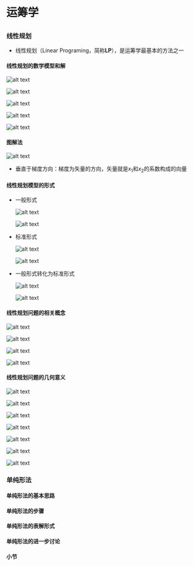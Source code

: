 # 运筹学
<!-- [运筹学](https://www.icourse163.org/course/HUST-1207167805?from=searchPage&outVendor=zw_mooc_pcssjg_) -->

## 

### 线性规划
* 线性规划（Linear Programing，简称**LP**），是运筹学最基本的方法之一

#### 线性规划的数学模型和解

![alt text](image.png)

![alt text](image-1.png)

![alt text](image-2.png)

![alt text](image-3.png)

![alt text](image-4.png)

#### 图解法 

![alt text](image-22.png)

* 垂直于梯度方向：梯度为矢量的方向，矢量就是$x_1$和$x_2$的系数构成的向量

#### 线性规划模型的形式
* 一般形式

    ![alt text](image-5.png)

    ![alt text](image-6.png)

* 标准形式

    ![alt text](image-7.png)

    ![alt text](image-8.png)

* 一般形式转化为标准形式

    ![alt text](image-9.png)

    ![alt text](image-10.png)

#### 线性规划问题的相关概念

![alt text](image-11.png)

![alt text](image-12.png)

![alt text](image-13.png)

![alt text](image-14.png)

#### 线性规划问题的几何意义

![alt text](image-15.png)

![alt text](image-16.png)

![alt text](image-17.png)

![alt text](image-18.png)

![alt text](image-19.png)

![alt text](image-20.png)

![alt text](image-21.png)

### 单纯形法

#### 单纯形法的基本思路

#### 单纯形法的步骤

#### 单纯形法的表解形式

#### 单纯形法的进一步讨论

#### 小节

#
<!-- 
## 对偶理论和灵敏度分析

## 运输问题

## 整数线性规划

## 图与网络优化

## 对策论基础

## 单目标决策 -->
